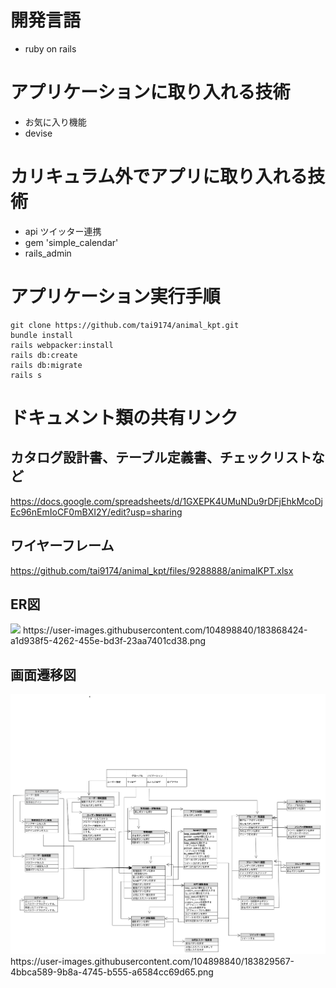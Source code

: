# 開発言語
- ruby on rails

# アプリケーションに取り入れる技術
- お気に入り機能
- devise

# カリキュラム外でアプリに取り入れる技術
- api ツイッター連携
- gem 'simple_calendar'
- rails_admin

# アプリケーション実行手順
```
git clone https://github.com/tai9174/animal_kpt.git
bundle install
rails webpacker:install
rails db:create
rails db:migrate
rails s
```

# ドキュメント類の共有リンク
## カタログ設計書、テーブル定義書、チェックリストなど
https://docs.google.com/spreadsheets/d/1GXEPK4UMuNDu9rDFjEhkMcoDjEc96nEmIoCF0mBXI2Y/edit?usp=sharing


## ワイヤーフレーム
https://github.com/tai9174/animal_kpt/files/9288888/animalKPT.xlsx

## ER図
<img src= "document/ER図.jpg">
https://user-images.githubusercontent.com/104898840/183868424-a1d938f5-4262-455e-bd3f-23aa7401cd38.png

## 画面遷移図
<img src= "document/画面遷移図.jpg">
https://user-images.githubusercontent.com/104898840/183829567-4bbca589-9b8a-4745-b555-a6584cc69d65.png

